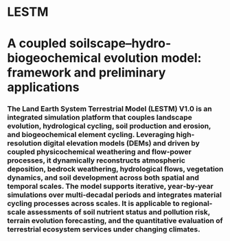# LESTM

# A coupled soilscape–hydro-biogeochemical evolution model: framework and preliminary applications

### The Land Earth System Terrestrial Model (LESTM) V1.0 is an integrated simulation platform that couples landscape evolution, hydrological cycling, soil production and erosion, and biogeochemical element cycling. Leveraging high‐resolution digital elevation models (DEMs) and driven by coupled physicochemical weathering and flow‐power processes, it dynamically reconstructs atmospheric deposition, bedrock weathering, hydrological flows, vegetation dynamics, and soil development across both spatial and temporal scales. The model supports iterative, year‐by‐year simulations over multi‐decadal periods and integrates material cycling processes across scales. It is applicable to regional‐scale assessments of soil nutrient status and pollution risk, terrain evolution forecasting, and the quantitative evaluation of terrestrial ecosystem services under changing climates.
